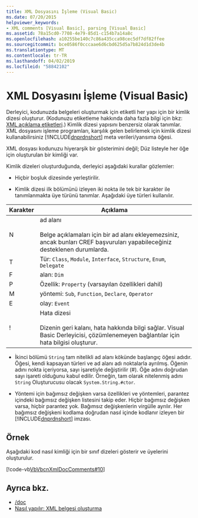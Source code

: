 ```yaml
---
title: XML Dosyasını İşleme (Visual Basic)
ms.date: 07/20/2015
helpviewer_keywords:
- XML comments [Visual Basic], parsing [Visual Basic]
ms.assetid: 78a15cd0-7708-4e79-85d1-c154b7a14a8c
ms.openlocfilehash: a10255be140c7c86a435cca98cec5df7df82ffee
ms.sourcegitcommit: bce0586f0cccaae6d6cbd625d5a7b824d1d3de4b
ms.translationtype: MT
ms.contentlocale: tr-TR
ms.lasthandoff: 04/02/2019
ms.locfileid: "58842102"
---
```

# <a name="processing-the-xml-file-visual-basic"></a>XML Dosyasını İşleme (Visual Basic)
Derleyici, kodunuzda belgeleri oluşturmak için etiketli her yapı için bir kimlik dizesi oluşturur. (Kodunuzu etiketleme hakkında daha fazla bilgi için bkz: [XML açıklama etiketleri](../../../visual-basic/language-reference/xmldoc/index.md).) Kimlik dizesi yapısını benzersiz olarak tanımlar. XML dosyasını işleme programları, karşılık gelen belirlemek için kimlik dizesi kullanabilirsiniz [!INCLUDE[dnprdnshort](~/includes/dnprdnshort-md.md)] meta verileri/yansıma öğesi.  
  
 XML dosyası kodunuzu hiyerarşik bir gösterimini değil; Düz listeyle her öğe için oluşturulan bir kimliği var.  
  
 Kimlik dizeleri oluşturduğunda, derleyici aşağıdaki kurallar gözlemler:  
  
-   Hiçbir boşluk dizesinde yerleştirilir.  
  
-   Kimlik dizesi ilk bölümünü izleyen iki nokta ile tek bir karakter ile tanımlanmakta üye türünü tanımlar. Aşağıdaki üye türleri kullanılır.  
  
|Karakter|Açıklama|  
|---|---|  
|N|ad alanı<br /><br /> Belge açıklamaları için bir ad alanı ekleyemezsiniz, ancak bunları CREF başvuruları yapabileceğiniz desteklenen durumlarda.|  
|T|Tür: `Class`, `Module`, `Interface`, `Structure`, `Enum`, `Delegate`|  
|F|alan: `Dim`|  
|P|Özellik: `Property` (varsayılan özellikleri dahil)|  
|M|yöntemi: `Sub`, `Function`, `Declare`, `Operator`|  
|E|olay: `Event`|  
|!|Hata dizesi<br /><br /> Dizenin geri kalanı, hata hakkında bilgi sağlar. Visual Basic Derleyicisi, çözümlenemeyen bağlantılar için hata bilgisi oluşturur.|  
  
-   İkinci bölümü `String` tam nitelikli ad alanı kökünde başlangıç öğesi adıdır. Öğesi, kendi kapsayan türleri ve ad alanı adı noktalarla ayrılmış. Öğenin adını nokta içeriyorsa, sayı işaretiyle değiştirilir (#). Öğe adını doğrudan sayı işareti olduğunu kabul edilir. Örneğin, tam olarak nitelenmiş adını `String` Oluşturucusu olacak `System.String.#ctor`.  
  
-   Yöntemi için bağımsız değişken varsa özellikleri ve yöntemleri, parantez içindeki bağımsız değişken listesini takip eder. Hiçbir bağımsız değişken varsa, hiçbir parantez yok. Bağımsız değişkenlerin virgülle ayrılır. Her bağımsız değişkeni kodlama doğrudan nasıl içinde kodlanır izleyen bir [!INCLUDE[dnprdnshort](~/includes/dnprdnshort-md.md)] imzası.  
  
## <a name="example"></a>Örnek  
 Aşağıdaki kod nasıl kimliği için bir sınıf dizeleri gösterir ve üyelerini oluşturulur.  
  
 [!code-vb[VbVbcnXmlDocComments#10](~/samples/snippets/visualbasic/VS_Snippets_VBCSharp/VbVbcnXmlDocComments/VB/Class1.vb#10)]  
  
## <a name="see-also"></a>Ayrıca bkz.

- [/doc](../../../visual-basic/reference/command-line-compiler/doc.md)
- [Nasıl yapılır: XML belgesi oluşturma](../../../visual-basic/programming-guide/program-structure/how-to-create-xml-documentation.md)
